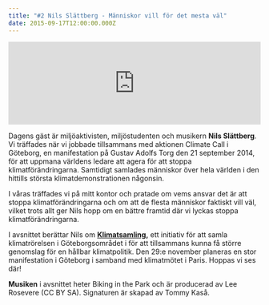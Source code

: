 ```yaml
---
title: "#2 Nils Slättberg - Människor vill för det mesta väl"
date: 2015-09-17T12:00:00.000Z
---
```


<iframe src="https://w.soundcloud.com/player/?url=https%3A//api.soundcloud.com/tracks/224343403&amp;auto_play=false&amp;hide_related=false&amp;show_comments=true&amp;show_user=true&amp;show_reposts=false" width="100%" height="166" frameborder="no" scrolling="no"></iframe>

Dagens gäst är miljöaktivisten, miljöstudenten och musikern **Nils Slättberg**. Vi träffades när vi jobbade tillsammans med aktionen Climate Call i Göteborg, en manifestation på Gustav Adolfs Torg den 21 september 2014, för att uppmana världens ledare att agera för att stoppa klimatförändringarna. Samtidigt samlades människor över hela världen i den hittills största klimatdemonstrationen någonsin.

I våras träffades vi på mitt kontor och pratade om vems ansvar det är att stoppa klimatförändringarna och om att de flesta människor faktiskt vill väl, vilket trots allt ger Nils hopp om en bättre framtid där vi lyckas stoppa klimatförändringarna.

I avsnittet berättar Nils om **[Klimatsamling](http://www.klimatsamling.se/),** ett initiativ för att samla klimatrörelsen i Göteborgsområdet i för att tillsammans kunna få större genomslag för en hållbar klimatpolitik. Den 29:e november planeras en stor manifestation i Göteborg i samband med klimatmötet i Paris. Hoppas vi ses där!

**Musiken** i avsnittet heter Biking in the Park och är producerad av Lee Rosevere (CC BY SA). Signaturen är skapad av Tommy Kaså.

